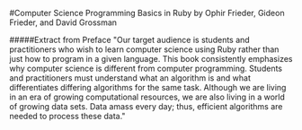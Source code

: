 #Computer Science Programming Basics in Ruby by Ophir Frieder, Gideon Frieder, and David Grossman

#####Extract from Preface
"Our target audience is students and practitioners who wish to learn
  computer science using Ruby rather than just how to program in a given
  language. This book consistently emphasizes why computer science is
  different from computer programming. Students and practitioners must
  understand what an algorithm is and what differentiates differing algorithms
  for the same task. Although we are living in an era of growing computational
  resources, we are also living in a world of growing data sets. Data amass
  every day; thus, efficient algorithms are needed to process these
  data."